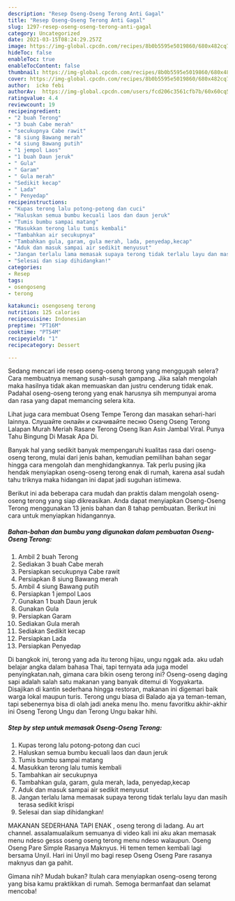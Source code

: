 ```yaml
---
description: "Resep Oseng-Oseng Terong Anti Gagal"
title: "Resep Oseng-Oseng Terong Anti Gagal"
slug: 1297-resep-oseng-oseng-terong-anti-gagal
category: Uncategorized
date: 2021-03-15T08:24:29.257Z
image: https://img-global.cpcdn.com/recipes/8b0b5595e5019860/680x482cq70/oseng-oseng-terong-foto-resep-utama.jpg
hideToc: false
enableToc: true
enableTocContent: false
thumbnail: https://img-global.cpcdn.com/recipes/8b0b5595e5019860/680x482cq70/oseng-oseng-terong-foto-resep-utama.jpg
cover: https://img-global.cpcdn.com/recipes/8b0b5595e5019860/680x482cq70/oseng-oseng-terong-foto-resep-utama.jpg
author:  icko febi
authorAv:  https://img-global.cpcdn.com/users/fcd206c3561cfb7b/60x60cq50/avatar.jpg
ratingvalue: 4.4
reviewcount: 19
recipeingredient:
- "2 buah Terong"
- "3 buah Cabe merah"
- "secukupnya Cabe rawit"
- "8 siung Bawang merah"
- "4 siung Bawang putih"
- "1 jempol Laos"
- "1 buah Daun jeruk"
- " Gula"
- " Garam"
- " Gula merah"
- "Sedikit kecap"
- " Lada"
- " Penyedap"
recipeinstructions:
- "Kupas terong lalu potong-potong dan cuci"
- "Haluskan semua bumbu kecuali laos dan daun jeruk"
- "Tumis bumbu sampai matang"
- "Masukkan terong lalu tumis kembali"
- "Tambahkan air secukupnya"
- "Tambahkan gula, garam, gula merah, lada, penyedap,kecap"
- "Aduk dan masuk sampai air sedikit menyusut"
- "Jangan terlalu lama memasak supaya terong tidak terlalu layu dan masih terasa sedikit krispi"
- "Selesai dan siap dihidangkan!"
categories:
- Resep
tags:
- osengoseng
- terong

katakunci: osengoseng terong 
nutrition: 125 calories
recipecuisine: Indonesian
preptime: "PT16M"
cooktime: "PT54M"
recipeyield: "1"
recipecategory: Dessert

---
```



Sedang mencari ide resep oseng-oseng terong yang menggugah selera? Cara membuatnya memang susah-susah gampang. Jika salah mengolah maka hasilnya tidak akan memuaskan dan justru cenderung tidak enak. Padahal oseng-oseng terong yang enak harusnya sih mempunyai aroma dan rasa yang dapat memancing selera kita.


Lihat juga cara membuat Oseng Tempe Terong dan masakan sehari-hari lainnya. Cлушайте онлайн и cкачивайте песню Oseng Oseng Terong Lalapan Murah Meriah Rasane Terong Oseng Ikan Asin Jambal Viral. Punya Tahu Bingung Di Masak Apa Di.

Banyak hal yang sedikit banyak mempengaruhi kualitas rasa dari oseng-oseng terong, mulai dari jenis bahan, kemudian pemilihan bahan segar hingga cara mengolah dan menghidangkannya. Tak perlu pusing jika hendak menyiapkan oseng-oseng terong enak di rumah, karena asal sudah tahu triknya maka hidangan ini dapat jadi suguhan istimewa.


Berikut ini ada beberapa cara mudah dan praktis dalam mengolah oseng-oseng terong yang siap dikreasikan. Anda dapat menyiapkan Oseng-Oseng Terong menggunakan 13 jenis bahan dan 8 tahap pembuatan. Berikut ini cara untuk menyiapkan hidangannya.

<!--inarticleads1-->

##### Bahan-bahan dan bumbu yang digunakan dalam pembuatan Oseng-Oseng Terong:

1. Ambil 2 buah Terong
1. Sediakan 3 buah Cabe merah
1. Persiapkan secukupnya Cabe rawit
1. Persiapkan 8 siung Bawang merah
1. Ambil 4 siung Bawang putih
1. Persiapkan 1 jempol Laos
1. Gunakan 1 buah Daun jeruk
1. Gunakan  Gula
1. Persiapkan  Garam
1. Sediakan  Gula merah
1. Sediakan Sedikit kecap
1. Persiapkan  Lada
1. Persiapkan  Penyedap


Di bangkok ini, terong yang ada itu terong hijau, ungu nggak ada. aku udah belajar angka dalam bahasa Thai, tapi ternyata ada juga model penyingkatan.nah, gimana cara bikin oseng terong ini? Oseng-oseng daging sapi adalah salah satu makanan yang banyak ditemui di Yogyakarta. Disajikan di kantin sederhana hingga restoran, makanan ini digemari baik warga lokal maupun turis. Terong ungu biasa di Balado aja ya teman-teman, tapi sebenernya bisa di olah jadi aneka menu lho. menu favoritku akhir-akhir ini Oseng Terong Ungu dan Terong Ungu bakar hihi. 

<!--inarticleads2-->

##### Step by step untuk memasak Oseng-Oseng Terong:

1. Kupas terong lalu potong-potong dan cuci
1. Haluskan semua bumbu kecuali laos dan daun jeruk
1. Tumis bumbu sampai matang
1. Masukkan terong lalu tumis kembali
1. Tambahkan air secukupnya
1. Tambahkan gula, garam, gula merah, lada, penyedap,kecap
1. Aduk dan masuk sampai air sedikit menyusut
1. Jangan terlalu lama memasak supaya terong tidak terlalu layu dan masih terasa sedikit krispi
1. Selesai dan siap dihidangkan!

MAKANAN SEDERHANA TAPI ENAK , oseng terong di ladang. Au art channel. assalamualaikum semuanya di video kali ini aku akan memasak menu ndeso gesss oseng oseng terong menu ndeso walaupun. Oseng Oseng Pare Simple Rasanya Maknyus. Hi temen temen kembali lagi bersama Unyil. Hari ini Unyil mo bagi resep Oseng Oseng Pare rasanya maknyus dan ga pahit. 

Gimana nih? Mudah bukan? Itulah cara menyiapkan oseng-oseng terong yang bisa kamu praktikkan di rumah. Semoga bermanfaat dan selamat mencoba!
